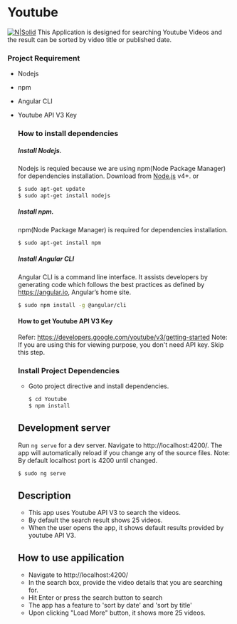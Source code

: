 # Youtube

[![N|Solid](http://icons.iconarchive.com/icons/dtafalonso/android-l/32/Youtube-icon.png)](https://localhost:4200)
This Application is designed for searching Youtube Videos and the result can be sorted by video title or published date.

### Project Requirement
  - Nodejs
  - npm
  - Angular CLI
  - Youtube API V3 Key
    ### How to install dependencies
    ##### Install Nodejs.
    Nodejs is requied because we are using npm(Node Package Manager) for dependencies installation.
    Download from [Node.js](https://nodejs.org/) v4+.
    or
    ```sh
    $ sudo apt-get update
    $ sudo apt-get install nodejs
    ```
    ##### Install npm.
    npm(Node Package Manager) is required for dependencies installation.
    ```sh
    $ sudo apt-get install npm
    ```
    
    ##### Install Angular CLI
    Angular CLI is a command line interface. It assists developers by generating code which follows the best practices as defined by https://angular.io, Angular’s home site.
    ```sh
    $ sudo npm install -g @angular/cli
    ```
    
    #### How to get Youtube API V3 Key
    Refer: https://developers.google.com/youtube/v3/getting-started
    Note: If you are using this for viewing purpose, you don't need API key. Skip this step.
    ### Install Project Dependencies
      - Goto project directive and install dependencies.
          ```sh
          $ cd Youtube
          $ npm install
          ```
          
    ## Development server
    
    Run `ng serve` for a dev server. Navigate to http://localhost:4200/. The app will automatically reload if you change any of the source files.
    Note: By default localhost port is 4200 until changed.
    ```sh
    $ sudo ng serve
    ```
    ## Description
    - This app uses Youtube API V3 to search the videos.
    - By default the search result shows 25 videos.
    - When the user opens the app, it shows default results provided by youtube API V3.
    ## How to use appilication
    - Navigate to http://localhost:4200/
    - In the search box, provide the video details that you are searching for. 
    - Hit Enter or press the search button to search
    - The app has a feature to 'sort by date' and 'sort by title' 
    - Upon clicking "Load More" button, it shows more 25 videos.


